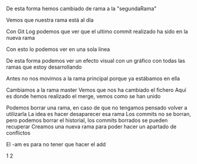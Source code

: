 De esta forma hemos cambiado de rama a la "segundaRama"

Vemos que nuestra rama está al día

Con Git Log podemos que ver que el ultimo commit realizado ha sido en la nueva rama

Con esto lo podemos ver en una sola linea

De esta forma podemos ver un efecto visual con un gráfico con todas las ramas que estoy desarrollando

Antes no nos movimos a la rama principal porque ya estábamos en ella

Cambiamos a la rama master
Vemos que nos ha cambiado el fichero
Aquí es donde hemos realizado el merge, vemos como se han unido

Podemos borrar una rama, en caso de que no tengamos pensado volver a utilizarla
La idea es hacer desaparecer esa rama
Los commits no se borran, pero podemos borrar el historial, los commits borrados se pueden recuperar
Creamos una nueva rama para poder hacer un apartado de conflictos

El -am es para no tener que hacer el add

1
2